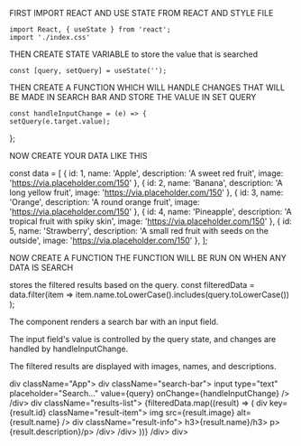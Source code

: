 FIRST IMPORT REACT AND USE STATE FROM REACT AND STYLE FILE


    import React, { useState } from 'react';
    import './index.css'



THEN CREATE STATE VARIABLE to store the value that is searched


    const [query, setQuery] = useState('');



THEN CREATE A FUNCTION WHICH WILL HANDLE CHANGES THAT WILL BE MADE IN SEARCH BAR AND STORE THE VALUE IN SET QUERY


    const handleInputChange = (e) => {
    setQuery(e.target.value);
  };


    
NOW CREATE YOUR DATA LIKE THIS


  const data = [
    { id: 1, name: 'Apple', description: 'A sweet red fruit', image: 'https://via.placeholder.com/150' },
    { id: 2, name: 'Banana', description: 'A long yellow fruit', image: 'https://via.placeholder.com/150' },
    { id: 3, name: 'Orange', description: 'A round orange fruit', image: 'https://via.placeholder.com/150' },
    { id: 4, name: 'Pineapple', description: 'A tropical fruit with spiky skin', image: 'https://via.placeholder.com/150' },
    { id: 5, name: 'Strawberry', description: 'A small red fruit with seeds on the outside', image: 'https://via.placeholder.com/150' },
  ];



NOW CREATE A FUNCTION THE FUNCTION WILL BE RUN ON  WHEN ANY DATA IS SEARCH



stores the filtered results based on the query.
  const filteredData = data.filter(item => 
    item.name.toLowerCase().includes(query.toLowerCase())
  );



The component renders a search bar with an input field.

The input field's value is controlled by the query state, and changes are handled by handleInputChange.

The filtered results are displayed with images, names, and descriptions.



  div className="App">
    div className="search-bar">
      input
        type="text"
        placeholder="Search..."
        value={query}
        onChange={handleInputChange}
      />
    /div>
    div className="results-list">
      {filteredData.map((result) => (
        div key={result.id} className="result-item">
          img src={result.image} alt={result.name} />
          div className="result-info">
            h3>{result.name}/h3>
            p>{result.description}/p>
          /div>
        /div>
      ))}
    /div>
  div>
    